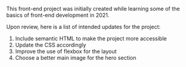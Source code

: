 This front-end project was initially created while learning some of the basics of front-end development in 2021.

Upon review, here is a list of intended updates for the project:
1. Include semantic HTML to make the project more accessible
2. Update the CSS accordingly
3. Improve the use of flexbox for the layout
4. Choose a better main image for the hero section